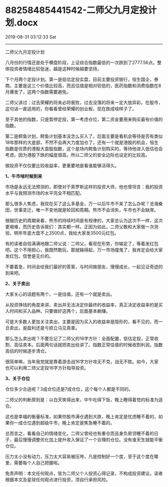 # 88258485441542-二师父九月定投计划.docx

2019-08-31 03:12:33 Sat

----

二师父九月定投计划

八月份的行情还是处于横盘阶段，上证综合指数最低的一次跌到了2777\.56点。整体投资者情绪比较低迷，越是这种时候越要坚持。

下个月两个定投计划。第一是低估定投实盘，目前主要投资银行，恒生国企，券商。主要是这三个价值比较高，而且估值是相对较低的，医药指数和消费指数在8月爆发了，这两个指数需要避免。

二师父讲过：过去荣耀的将来必将衰败，过去没落的将来一定大放异彩。在股市，这句话一直适用的，你看看曾经荣耀的创业板，现在跌成啥样子了。

至于其他的指数，只是暂停定投，第一考虑仓位，第二资金要用来购买最有价值的指数。

第二是鳄鱼计划，鳄鱼计划基本没怎么买入了，后面主要是看机会等待是否有类似18年那样的大底部，不然不会再大力度加仓了。还有一个就是港股的机会，恒生指数是优质的港股大盘股指数，这个是场内鳄鱼计划购买的，等待他进入低估也会考虑。因为港股下跌的幅度很高，所以二师父的安全边际也设定的比较高。

做投资不仅仅要比较收益率，更重要地是看谁能够活得久。

__1、牛市啥时候到来__

市场是永远无法预测的，即使对于索罗斯这样的投资大师，他也曾坦言：我的投资水平与我预测市场的水平完全不相匹配。

那么很多人焦虑，我现在买了这么多基金，万一以后牛市不来了怎么办呢？沧海桑田，世事变迁，唯一不变地就是轮回和周期。熊市不会消失，牛市也不会缺席。

根据历史的周期来看，熊市的持续时间是有规律的，大家总认为这次不一样，这次更艰难，而历史告诉我们：其实都一样。正因为如此，二师父敢和大家做一次测验，明年年底大盘不上3500点，我给大家发3500元红包。

有的读者自信满满地跟二师父说：二师父，看现在形势，你输定了，等着发红包吧。这个不用担心，我既然敢玩，那就输得起，万一市场撞鬼了，我肯定会给大家发红包，信誉是无价的。

不要着急，时间会给我们最好的答案，与时间做朋友，慢慢成长，一起见证奇迹的到来吧。

__2、关于卖出__

大家关心的话题有两个，一是估值，还有一个就是卖出。

从投资挣钱的角度来讲，卖出并无法决定你最终的收益率，真正决定收益率的是买入时间和买入品种。只要做好这两个，后面基本躺赚。

可是大多数人更加关注卖出，主要是因为买入的收益率是隐形的，看不见的，而一旦卖出，是盈利还是亏损立马见真章。

那么怎么卖出呢？不要忘记了二师父的16字方针：全面配置，低估定投，正常收割，高估卖本。后面两句话就把卖出给讲了。指数正常估值的时候收割利润，指数高估的时候逐步清仓。

很简单嘛，当年我党就是靠着游击战16字方针攻无不克，战无不胜。如今，大家也可以利用二师父定投16字方针指导投资。

__3、关于仓位__

仓位多少合适呢？3成仓位还是7成仓位，这个每个人都是不同的。

二师父的判断原则是：以白天笑得出来，中午吃得下饭，晚上睡得着觉的标准为适合。

这也是幸福的衡量标准，如果你股市满仓遇到大跌，晚上肯定是忧虑睡不着的，如果你一成仓位遇到超级牛市，晚上肯定是焦急睡不着的。

总而言之，看看自己的情绪变化，二师父曾经也有重仓而且身负房贷睡不着的日子，最后慢慢调整优化加上提升收入保证了一个合理的仓位。没有谁天生就能平衡仓位。

压力太小没有动力，压力太大容易被压垮，凡是控制好一个度，至于这个度在哪里，需要每个人自己把握啦。

免责声明：本文任何观点，皆为二师父个人投资心得记录，不构成投资建议。读者根据本文及星球任何观点进行投资，须自行承担风险。

